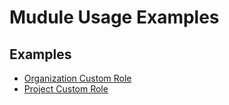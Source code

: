 # Mudule Usage Examples

## Examples

- [Organization Custom Role](./org-custome-role/)
- [Project Custom Role](./project-custom-role/)
